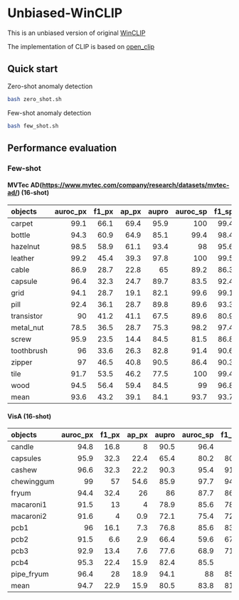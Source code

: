 # Unbiased-WinCLIP
This is an unbiased version of original [WinCLIP](https://openaccess.thecvf.com/content/CVPR2023/papers/Jeong_WinCLIP_Zero-Few-Shot_Anomaly_Classification_and_Segmentation_CVPR_2023_paper.pdf)

The implementation of CLIP is based on [open_clip](https://github.com/mlfoundations/open_clip)

## Quick start
Zero-shot anomaly detection 
```sh
bash zero_shot.sh
```
Few-shot anomaly detection 
```sh
bash few_shot.sh
```
  
## Performance evaluation
### Few-shot
#### MVTec AD(https://www.mvtec.com/company/research/datasets/mvtec-ad/) (16-shot)
| objects    |   auroc_px |   f1_px |   ap_px |   aupro |   auroc_sp |   f1_sp |   ap_sp |
|:-----------|-----------:|--------:|--------:|--------:|-----------:|--------:|--------:|
| carpet     |       99.1 |    66.1 |    69.4 |    95.9 |      100   |    99.4 |   100   |
| bottle     |       94.3 |    60.9 |    64.9 |    85.1 |       99.4 |    98.4 |    99.8 |
| hazelnut   |       98.5 |    58.9 |    61.1 |    93.4 |       98   |    95.6 |    99   |
| leather    |       99.2 |    45.4 |    39.3 |    97.8 |      100   |    99.5 |   100   |
| cable      |       86.9 |    28.7 |    22.8 |    65   |       89.2 |    86.3 |    93.4 |
| capsule    |       96.4 |    32.3 |    24.7 |    89.7 |       83.5 |    92.4 |    96.3 |
| grid       |       94.1 |    28.7 |    19.1 |    82.1 |       99.6 |    99.1 |    99.9 |
| pill       |       92.4 |    36.1 |    28.7 |    89.8 |       89.6 |    93.3 |    98   |
| transistor |       90   |    41.2 |    41.1 |    67.5 |       89.6 |    80.9 |    85.7 |
| metal_nut  |       78.5 |    36.5 |    28.7 |    75.3 |       98.2 |    97.4 |    99.6 |
| screw      |       95.9 |    23.5 |    14.4 |    84.5 |       81.5 |    86.8 |    93.1 |
| toothbrush |       96   |    33.6 |    26.3 |    82.8 |       91.4 |    90.6 |    96.6 |
| zipper     |       97   |    46.5 |    40.8 |    90.5 |       86.4 |    90.3 |    95.8 |
| tile       |       91.7 |    53.5 |    46.2 |    77.5 |      100   |    99.4 |   100   |
| wood       |       94.5 |    56.4 |    59.4 |    84.5 |       99   |    96.8 |    99.7 |
| mean       |       93.6 |    43.2 |    39.1 |    84.1 |       93.7 |    93.7 |    97.1 |

#### VisA (16-shot)
| objects    |   auroc_px |   f1_px |   ap_px |   aupro |   auroc_sp |   f1_sp |   ap_sp |
|:-----------|-----------:|--------:|--------:|--------:|-----------:|--------:|--------:|
| candle     |       94.8 |    16.8 |     8   |    90.5 |       96.4 |    91   |    96.9 |
| capsules   |       95.9 |    32.3 |    22.4 |    65.4 |       80.2 |    80.2 |    87.8 |
| cashew     |       96.6 |    32.3 |    22.2 |    90.3 |       95.4 |    91.8 |    97.9 |
| chewinggum |       99   |    57   |    54.6 |    85.9 |       97.7 |    94.8 |    99   |
| fryum      |       94.4 |    32.4 |    26   |    86   |       87.7 |    86.6 |    94.4 |
| macaroni1  |       91.5 |    13   |     4   |    78.9 |       85.6 |    78.8 |    87.7 |
| macaroni2  |       91.6 |     4   |     0.9 |    72.1 |       75.4 |    72.4 |    74.6 |
| pcb1       |       96   |    16.1 |     7.3 |    76.8 |       85.6 |    83.7 |    84.5 |
| pcb2       |       91.5 |     6.6 |     2.9 |    66.4 |       59.6 |    67.9 |    57   |
| pcb3       |       92.9 |    13.4 |     7.6 |    77.6 |       68.9 |    71.2 |    68.9 |
| pcb4       |       95.3 |    22.4 |    15.9 |    82.4 |       85.5 |    79   |    85.6 |
| pipe_fryum |       96.4 |    28   |    18.9 |    94.1 |       88   |    85.6 |    94.2 |
| mean       |       94.7 |    22.9 |    15.9 |    80.5 |       83.8 |    81.9 |    85.7 |



